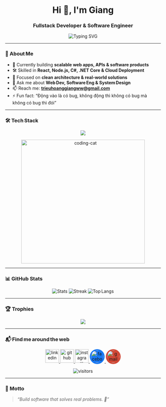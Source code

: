 <h1 align="center">Hi 👋, I'm Giang</h1>
<h3 align="center">Fullstack Developer & Software Engineer</h3>

<p align="center">
  <img
    src="https://readme-typing-svg.demolab.com?font=Fira+Code&size=28&duration=3500&pause=800&color=F75C7E&center=true&vCenter=true&width=600&height=45&lines=Turning+Ideas+into+Software;Passionate+about+Web+%26+API+Development;Always+learning+and+growing"
    alt="Typing SVG"
  />
</p>

---

### 🚀 About Me
- 🔭 Currently building **scalable web apps, APIs & software products**
- 🛠️ Skilled in **React, Node.js, C#, .NET Core & Cloud Deployment**
- 🎯 Focused on **clean architecture & real‑world solutions**
- 💬 Ask me about **Web Dev, Software Eng & System Design**
- 📫 Reach me: **trieuhoanggiangww@gmail.com**
- ⚡ Fun fact: “Động vào là có bug, không động thì không có bug mà không có bug thì đói”

---

### 🛠️ Tech Stack
<p align="center">
  <img src="https://skillicons.dev/icons?i=html,css,js,react,nodejs,express,mongodb,csharp,dotnet,azure,git,github,mysql,docker" />
</p>

<!-- Fun coding GIF -->
<p align="center">
  <img src="https://media.tenor.com/3wFtLJyFgJQAAAAM/cat-meme.gif" width="400" alt="coding-cat" />
</p>

---

### 📊 GitHub Stats
<p align="center">
  <img src="https://github-readme-stats.vercel.app/api?username=trieuhoanggiangww&show_icons=true&theme=tokyonight" alt="Stats" />
  <img src="https://github-readme-streak-stats.herokuapp.com?user=trieuhoanggiangww&theme=tokyonight" alt="Streak" />
  <img src="https://github-readme-stats.vercel.app/api/top-langs/?username=trieuhoanggiangww&layout=compact&theme=tokyonight" alt="Top Langs" />
</p>

---

### 🏆 Trophies
<p align="center">
  <img src="https://github-profile-trophy.vercel.app/?username=trieuhoanggiangww&theme=onedark&no-frame=true&row=1&column=6" />
</p>

---

### 📬 Find me around the web
<p align="center">
  <!-- LinkedIn (skillicons) -->
  <a href="https://www.linkedin.com/in/giang-tri%E1%BB%87u-a29127273/" target="_blank">
    <img src="https://skillicons.dev/icons?i=linkedin" height="44" alt="linkedin"/>
  </a>
  <!-- GitHub (skillicons) -->
  <a href="https://github.com/trieuhoanggiangww" target="_blank">
    <img src="https://skillicons.dev/icons?i=github" height="44" alt="github"/>
  </a>
  <!-- Instagram (skillicons) -->
  <a href="https://www.instagram.com/_g0dd4mnitt/" target="_blank">
    <img src="https://skillicons.dev/icons?i=instagram" height="44" alt="instagram"/>
  </a>
  <!-- Facebook (simple‑icons + nền tròn) -->
  <a href="https://www.facebook.com/dungkhumngu/" target="_blank">
    <img
      src="https://cdn.simpleicons.org/facebook/FFFFFF"
      height="40"
      style="background:#1877F2;border-radius:50%;padding:4px"
      alt="facebook"
    />
  </a>
  <!-- Gmail (simple‑icons + nền tròn) -->
  <a href="mailto:trieuhoanggiangww@gmail.com">
    <img
      src="https://cdn.simpleicons.org/gmail/FFFFFF"
      height="40"
      style="background:#D14836;border-radius:50%;padding:4px"
      alt="gmail"
    />
  </a>
</p>

<p align="center">
  <img src="https://komarev.com/ghpvc/?username=trieuhoanggiangww&style=flat-square&color=F75C7E" alt="visitors"/>
</p>

---

### 🎯 Motto
> *“Build software that solves real problems. 🚀”*
